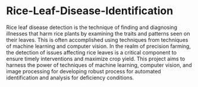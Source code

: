 # Rice-Leaf-Disease-Identification

 Rice leaf disease detection is the technique of finding and diagnosing illnesses that harm rice plants by examining the traits and patterns seen on their leaves. This is often accomplished using techniques from techniques of machine learning and computer vision. In the realm of precision farming, the detection of issues affecting rice leaves is a critical component to ensure timely interventions and maximize crop yield. This project aims to harness the power of techniques of machine learning, computer vision, and image processing for developing robust process for automated identification and analysis for deficiency conditions.
